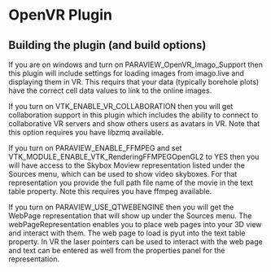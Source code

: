 # OpenVR Plugin

## Building the plugin (and build options)

If you are on windows and turn on PARAVIEW_OpenVR_Imago_Support then this
plugin will include settings for loading images from imago.live and
displaying them in VR. This requirs that your data (typically borehole
plots) have the correct cell data values to link to the online images.

If you turn on VTK_ENABLE_VR_COLLABORATION then you will get collaboration
support in this plugin which includes the ability to connect to
collaborative VR servers and show others users as avatars in VR. Note that
this option requires you have libzmq available.

If you turn on PARAVIEW_ENABLE_FFMPEG and set
VTK_MODULE_ENABLE_VTK_RenderingFFMPEGOpenGL2 to YES then you will have access
to the Skybox Moview representation listed under the Sources menu, which can
be used to show video skyboxes. For that representation you provide the full
path file name of the movie in the text table property. Note this requires
you have ffmpeg available.

If you turn on PARAVIEW_USE_QTWEBENGINE then you will get the WebPage
representation that will show up under the Sources menu. The
webPageRepresentation enables you to place web pages into your 3D view and
interact with them. The web page to load is pyut into the text table
property. In VR the laser pointers can be used to interact with the web page
and text can be entered as well from the properties panel for the
representation.
